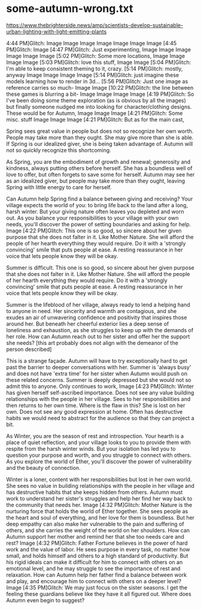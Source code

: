 
# some-autumn-wrong.txt
https://www.thebrighterside.news/amp/scientists-develop-sustainable-urban-lighting-with-light-emitting-plants

4:44 PM]Glitch:
Image
Image
Image
Image
Image
Image
Image
[4:45 PM]Glitch:
Image
[4:47 PM]Glitch: Just experimenting,
Image
Image
Image
Image
Image
Image
[5:02 PM]Glitch: Some more locations,
Image
Image
Image
Image
[5:03 PM]Glitch: love this stuff,
Image
Image
[5:04 PM]Glitch: I'm able to keep consistent theming to it, crazy.
[5:14 PM]Glitch: mostly, anyway
Image
Image
Image
Image
[5:14 PM]Glitch: just imagine these models learning how to render in 3d...
[5:56 PM]Glitch: Just one image as reference carries so much-
Image
Image
[10:22 PM]Glitch: the line between these games is blurring a bit-
Image
Image
Image
Image
[4:19 PM]Glitch: So I've been doing some theme exploration (as is obvious by all the images) but finally someone nudged me into looking for character/clothing designs. These would be for Autumn,
Image
Image
Image
[4:21 PM]Glitch: Some misc. stuff
Image
Image
Image
[4:21 PM]Glitch: But as for the main cast,

Spring sees great value in people but does not so recognize her own worth. People may take more than they ought. She may give more than she is able. If Spring is our idealized giver, she is being taken advantage of. Autumn will not so quickly recognize this shortcoming. 

As Spring, you are the embodiment of growth and renewal; generosity and kindness, always putting others before herself. She has a boundless well of love to offer, but often forgets to save some for herself. Autumn may see her as an idealized giver, but people may take more than they ought, leaving Spring with little energy to care for herself. 

Can Autumn help Spring find a balance between giving and receiving? Your village expects the world of you: to bring life back to the land after a long, harsh winter. But your giving nature often leaves you depleted and worn out. As you balance your responsibilities to your village with your own needs, you'll discover the power of setting boundaries and asking for help. 
Image
[4:22 PM]Glitch: This one is so good, so sincere about her given purpose that she does not falter in it. Like Mother Nature. She will afford the people of her hearth everything they would require. Do it with a 'strongly convincing' smile that puts people at ease. A resting reassurance in her voice that lets people know they will be okay.

Summer is difficult. This one is so good, so sincere about her given purpose that she does not falter in it. Like Mother Nature. She will afford the people of her hearth everything they would require. Do it with a 'strongly convincing' smile that puts people at ease. A resting reassurance in her voice that lets people know they will be okay.

Summer is the lifeblood of her village, always ready to lend a helping hand to anyone in need. Her sincerity and warmth are contagious, and she exudes an air of unwavering confidence and positivity that inspires those around her. But beneath her cheerful exterior lies a deep sense of loneliness and exhaustion, as she struggles to keep up with the demands of her role. How can Autumn reach out to her sister and offer her the support she needs? [this art probably does not align with the demeanor of the person described]

This is a strange façade. Autumn will have to try exceptionally hard to get past the barrier to deeper conversations with her. Summer is 'always busy' and does not have 'extra time' for her sister when Autumn would push on these related concerns. Summer is deeply depressed but she would not so admit this to anyone. Only continues to work, 
Image
[4:23 PM]Glitch: Winter has given herself self-ascribed importance. Does not see any value building relationships with the people in her village. Sees to her responsibilities and then returns to her own time. Where is the flaw in this? She is lost on her own. Does not see any good expression at home. Often has destructive habits we would need to abstract for the audience so that they can project a bit. 

As Winter, you are the season of rest and introspection. Your hearth is a place of quiet reflection, and your village looks to you to provide them with respite from the harsh winter winds. But your isolation has led you to question your purpose and worth, and you struggle to connect with others. As you explore the world of Ether, you'll discover the power of vulnerability and the beauty of connection.

Winter is a loner, content with her responsibilities but lost in her own world. She sees no value in building relationships with the people in her village and has destructive habits that she keeps hidden from others. Autumn must work to understand her sister's struggles and help her find her way back to the community that needs her. 
Image
[4:32 PM]Glitch: Mother Nature is the nurturing force that holds the world of Ether together. She sees people as the heart and soul of everything, and her love for them is boundless. But her deep empathy can also make her vulnerable to the pain and suffering of others, and she carries the weight of the world on her shoulders. How can Autumn support her mother and remind her that she too needs care and rest?
Image
[4:32 PM]Glitch: Father Fortune believes in the power of hard work and the value of labor. He sees purpose in every task, no matter how small, and holds himself and others to a high standard of productivity. But his rigid ideals can make it difficult for him to connect with others on an emotional level, and he may struggle to see the importance of rest and relaxation. How can Autumn help her father find a balance between work and play, and encourage him to connect with others on a deeper level?
Image
[4:35 PM]Glitch: We may just focus on the sister seasons. I get the feeling these guardians believe like they have it all figured out. Where does Autumn even begin to suggest? 
